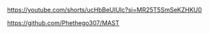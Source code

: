 https://youtube.com/shorts/ucHbBeUIUlc?si=MR25T5SmSeKZHKU0














https://github.com/Phethego307/MAST
